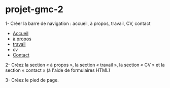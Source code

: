 # projet-gmc-2
1- Créer la barre de navigation : accueil, à propos, travail, CV, contact

<!DOCTYPE html>
<html lang="en">
<head>
    <meta charset="UTF-8">
    <meta name="viewport" content="width=device-width, initial-scale=1.0">
    <title>Barre de nvigation simple</title>
</head>
<body>
    <ul>
        <li><a href="Accueil">Accueil</a></li>
        <li><a href="à propos">à propos</a></li>
        <li><a href="travail">travail</a></li>
        <li><a href="cv"></a>cv</li>
        <li><a href="Contact">Contact</a></li>
    </ul>
</body>
</html>

2- Créez la section « à propos », la section « travail », la section « CV » et la section « contact » (à l'aide de formulaires HTML) 

3- Créez le pied de page.
